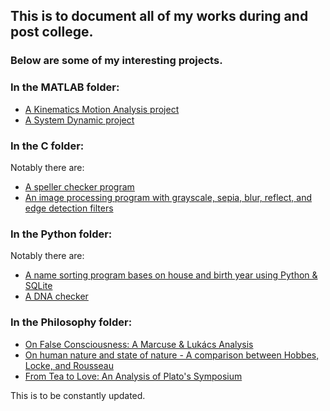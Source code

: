 ## This is to document all of my works during and post college.

### Below are some of my interesting projects.

### In the MATLAB folder:
- [A Kinematics Motion Analysis project](https://github.com/NguyenLeVo/Projects/blob/master/MATLAB/Kinematics%20Project/Final_Project.m)
- [A System Dynamic project](https://github.com/NguyenLeVo/Projects/blob/master/MATLAB/System%20Project/System%20Project.docx)

### In the C folder: 
Notably there are:
- [A speller checker program](https://github.com/NguyenLeVo/Projects/blob/master/C/2020-04-11%20Speller.c)
- [An image processing program with grayscale, sepia, blur, reflect, and edge detection filters](https://github.com/NguyenLeVo/Projects/blob/master/C/2020-03-30%202%20Image%20Processing%20-%20Filter.c)

### In the Python folder:
Notably there are:
- [A name sorting program bases on house and birth year using Python & SQLite](https://github.com/NguyenLeVo/Projects/tree/master/Python/House_Roster)
- [A DNA checker](https://github.com/NguyenLeVo/Projects/blob/master/Python/2020-04-16%20DNA%20Reader.py) 

### In the Philosophy folder:
- [On False Consciousness: A Marcuse & Lukács Analysis](https://github.com/NguyenLeVo/Projects/blob/master/Philosophy/On%20False%20Consciousness%20-%20A%20Marcuse%20%26%20Luk%C3%A1cs%20Analysis.pdf)
- [On human nature and state of nature - A comparison between Hobbes, Locke, and Rousseau](https://github.com/NguyenLeVo/Projects/blob/master/Philosophy/On%20human%20nature%20and%20state%20of%20nature%20-%20A%20comparison%20between%20Hobbes%2C%20Locke%2C%20and%20Rousseau.pdf)
- [From Tea to Love: An Analysis of Plato's Symposium](https://github.com/NguyenLeVo/Projects/blob/master/Philosophy/From%20Tea%20to%20Love%20-%20%20An%20Analysis%20of%20Plato's%20Symposium.pdf)

This is to be constantly updated.
